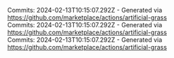 Commits: 2024-02-13T10:15:07.292Z - Generated via https://github.com/marketplace/actions/artificial-grass
<br>
Commits: 2024-02-13T10:15:07.292Z - Generated via https://github.com/marketplace/actions/artificial-grass
<br>
Commits: 2024-02-13T10:15:07.292Z - Generated via https://github.com/marketplace/actions/artificial-grass
<br>
